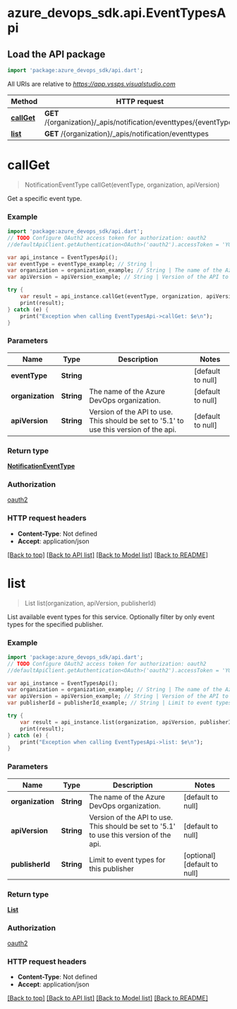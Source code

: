 # azure_devops_sdk.api.EventTypesApi

## Load the API package
```dart
import 'package:azure_devops_sdk/api.dart';
```

All URIs are relative to *https://app.vssps.visualstudio.com*

Method | HTTP request | Description
------------- | ------------- | -------------
[**callGet**](EventTypesApi.md#callGet) | **GET** /{organization}/_apis/notification/eventtypes/{eventType} | 
[**list**](EventTypesApi.md#list) | **GET** /{organization}/_apis/notification/eventtypes | 


# **callGet**
> NotificationEventType callGet(eventType, organization, apiVersion)



Get a specific event type.

### Example 
```dart
import 'package:azure_devops_sdk/api.dart';
// TODO Configure OAuth2 access token for authorization: oauth2
//defaultApiClient.getAuthentication<OAuth>('oauth2').accessToken = 'YOUR_ACCESS_TOKEN';

var api_instance = EventTypesApi();
var eventType = eventType_example; // String | 
var organization = organization_example; // String | The name of the Azure DevOps organization.
var apiVersion = apiVersion_example; // String | Version of the API to use.  This should be set to '5.1' to use this version of the api.

try { 
    var result = api_instance.callGet(eventType, organization, apiVersion);
    print(result);
} catch (e) {
    print("Exception when calling EventTypesApi->callGet: $e\n");
}
```

### Parameters

Name | Type | Description  | Notes
------------- | ------------- | ------------- | -------------
 **eventType** | **String**|  | [default to null]
 **organization** | **String**| The name of the Azure DevOps organization. | [default to null]
 **apiVersion** | **String**| Version of the API to use.  This should be set to &#39;5.1&#39; to use this version of the api. | [default to null]

### Return type

[**NotificationEventType**](NotificationEventType.md)

### Authorization

[oauth2](../README.md#oauth2)

### HTTP request headers

 - **Content-Type**: Not defined
 - **Accept**: application/json

[[Back to top]](#) [[Back to API list]](../README.md#documentation-for-api-endpoints) [[Back to Model list]](../README.md#documentation-for-models) [[Back to README]](../README.md)

# **list**
> List<NotificationEventType> list(organization, apiVersion, publisherId)



List available event types for this service. Optionally filter by only event types for the specified publisher.

### Example 
```dart
import 'package:azure_devops_sdk/api.dart';
// TODO Configure OAuth2 access token for authorization: oauth2
//defaultApiClient.getAuthentication<OAuth>('oauth2').accessToken = 'YOUR_ACCESS_TOKEN';

var api_instance = EventTypesApi();
var organization = organization_example; // String | The name of the Azure DevOps organization.
var apiVersion = apiVersion_example; // String | Version of the API to use.  This should be set to '5.1' to use this version of the api.
var publisherId = publisherId_example; // String | Limit to event types for this publisher

try { 
    var result = api_instance.list(organization, apiVersion, publisherId);
    print(result);
} catch (e) {
    print("Exception when calling EventTypesApi->list: $e\n");
}
```

### Parameters

Name | Type | Description  | Notes
------------- | ------------- | ------------- | -------------
 **organization** | **String**| The name of the Azure DevOps organization. | [default to null]
 **apiVersion** | **String**| Version of the API to use.  This should be set to &#39;5.1&#39; to use this version of the api. | [default to null]
 **publisherId** | **String**| Limit to event types for this publisher | [optional] [default to null]

### Return type

[**List<NotificationEventType>**](NotificationEventType.md)

### Authorization

[oauth2](../README.md#oauth2)

### HTTP request headers

 - **Content-Type**: Not defined
 - **Accept**: application/json

[[Back to top]](#) [[Back to API list]](../README.md#documentation-for-api-endpoints) [[Back to Model list]](../README.md#documentation-for-models) [[Back to README]](../README.md)

